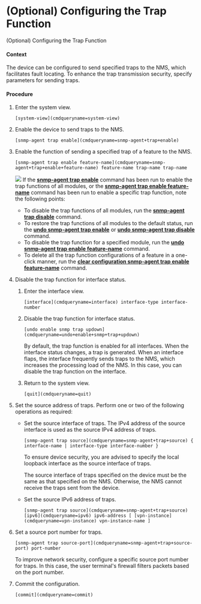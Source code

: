 (Optional) Configuring the Trap Function
========================================

(Optional) Configuring the Trap Function

#### Context

The device can be configured to send specified traps to the NMS, which facilitates fault locating. To enhance the trap transmission security, specify parameters for sending traps.


#### Procedure

1. Enter the system view.
   
   
   ```
   [system-view](cmdqueryname=system-view)
   ```
2. Enable the device to send traps to the NMS.
   
   
   ```
   [snmp-agent trap enable](cmdqueryname=snmp-agent+trap+enable)
   ```
3. Enable the function of sending a specified trap of a feature to the NMS.
   
   
   ```
   [snmp-agent trap enable feature-name](cmdqueryname=snmp-agent+trap+enable+feature-name) feature-name trap-name trap-name
   ```
   ![](public_sys-resources/note_3.0-en-us.png) If the [**snmp-agent trap enable**](cmdqueryname=snmp-agent+trap+enable) command has been run to enable the trap functions of all modules, or the [**snmp-agent trap enable feature-name**](cmdqueryname=snmp-agent+trap+enable+feature-name) command has been run to enable a specific trap function, note the following points:
   * To disable the trap functions of all modules, run the [**snmp-agent trap disable**](cmdqueryname=snmp-agent+trap+disable) command.
   * To restore the trap functions of all modules to the default status, run the [**undo snmp-agent trap enable**](cmdqueryname=undo+snmp-agent+trap+enable) or [**undo snmp-agent trap disable**](cmdqueryname=undo+snmp-agent+trap+disable) command.
   * To disable the trap function for a specified module, run the [**undo snmp-agent trap enable feature-name**](cmdqueryname=undo+snmp-agent+trap+enable+feature-name) command.
   * To delete all the trap function configurations of a feature in a one-click manner, run the [**clear configuration snmp-agent trap enable feature-name**](cmdqueryname=clear+configuration+snmp-agent+trap+enable+feature-name) command.
4. Disable the trap function for interface status.
   
   
   1. Enter the interface view.
      ```
      [interface](cmdqueryname=interface) interface-type interface-number
      ```
   2. Disable the trap function for interface status.
      ```
      [undo enable snmp trap updown](cmdqueryname=undo+enable+snmp+trap+updown)
      ```
      
      By default, the trap function is enabled for all interfaces. When the interface status changes, a trap is generated. When an interface flaps, the interface frequently sends traps to the NMS, which increases the processing load of the NMS. In this case, you can disable the trap function on the interface.
   3. Return to the system view.
      ```
      [quit](cmdqueryname=quit)
      ```
5. Set the source address of traps. Perform one or two of the following operations as required:
   
   
   * Set the source interface of traps. The IPv4 address of the source interface is used as the source IPv4 address of traps.
     ```
     [snmp-agent trap source](cmdqueryname=snmp-agent+trap+source) { interface-name | interface-type interface-number }
     ```
     
     To ensure device security, you are advised to specify the local loopback interface as the source interface of traps.
     
     The source interface of traps specified on the device must be the same as that specified on the NMS. Otherwise, the NMS cannot receive the traps sent from the device.
   * Set the source IPv6 address of traps.
     ```
     [snmp-agent trap source](cmdqueryname=snmp-agent+trap+source) [ipv6](cmdqueryname=ipv6) ipv6-address [ [vpn-instance](cmdqueryname=vpn-instance) vpn-instance-name ]
     ```
6. Set a source port number for traps.
   
   
   ```
   [snmp-agent trap source-port](cmdqueryname=snmp-agent+trap+source-port) port-number
   ```
   
   
   
   To improve network security, configure a specific source port number for traps. In this case, the user terminal's firewall filters packets based on the port number.
7. Commit the configuration.
   
   
   ```
   [commit](cmdqueryname=commit)
   ```